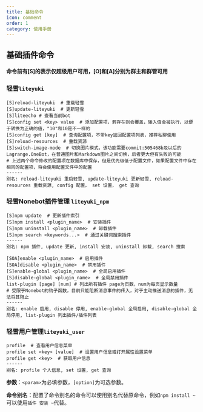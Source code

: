 ```yaml
---
title: 基础命令
icon: comment
order: 1
category: 使用手册
---
```


## 基础插件命令

#### 命令前有[S]的表示仅超级用户可用，[O]和[A]分别为群主和群管可用

### 轻雪`liteyuki`

```shell
[S]reload-liteyuki  # 重载轻雪
[S]update-liteyuki  # 更新轻雪
[S]liteecho # 查看当前bot
[S]config set <key> value  # 添加配置项，若存在则会覆盖，输入值会被执行，以便于转换为正确的值，"10"和10是不一样的
[S]config get [key]  # 查询配置项，不带key返回配置项列表，推荐私聊使用
[S]reload-resources  # 重载资源
[S]switch-image-mode  # 切换图片模式，该功能需要commit:505468b及以后的Lagrange.OneBot，在普通图片和Markdown图片之间切换，后者更大但有失败的可能
# 上述两个命令修改的配置项在数据库中保存，但是优先级低于配置文件，如果配置文件中存在相同的配置项，将会使用配置文件中的配置
------
别名: reload-liteyuki 重启轻雪, update-liteyuki 更新轻雪, reload-resources 重载资源, config 配置， set 设置， get 查询
```

### 轻雪Nonebot插件管理 `liteyuki_npm`

```shell
[S]npm update  # 更新插件索引
[S]npm install <plugin_name>  # 安装插件
[S]npm uninstall <plugin_name>  # 卸载插件
[S]npm search <keywords...>  # 通过关键词搜索插件
------
别名: npm 插件, update 更新, install 安装, uninstall 卸载, search 搜索
```

```shell
[SOA]enable <plugin_name>  # 启用插件
[SOA]disable <plugin_name>  # 禁用插件
[S]enable-global <plugin_name>  # 全局启用插件
[S]disable-global <plugin_name>  # 全局禁用插件
list-plugin [page] [num] # 列出所有插件 page为页数，num为每页显示数量
# 受限于Nonebot的钩子函数，目前只能阻断消息事件的传入，对于主动推送消息的插件，无法将其阻止
------
别名: enable 启用, disable 停用, enable-global 全局启用, disable-global 全局停用, list-plugin 列出插件/插件列表
```

### 轻雪用户管理`liteyuki_user`

```shell
profile  # 查看用户信息菜单
profile set <key> [value]  # 设置用户信息或打开属性设置菜单
profile get <key>  # 获取用户信息
------
别名: profile 个人信息, set 设置, get 查询
```

**参数**：`<param>`为必填参数，`[option]`为可选参数。

**命令别名**：配置了命令别名的命令可以使用别名代替原命令，例如`npm install ~`可以使用`插件 安装 ~`代替。

